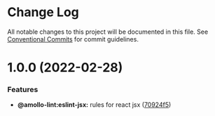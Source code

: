 # Change Log

All notable changes to this project will be documented in this file.
See [Conventional Commits](https://conventionalcommits.org) for commit guidelines.

# 1.0.0 (2022-02-28)


### Features

* **@amollo-lint:eslint-jsx:** rules for react jsx ([70924f5](https://github.com/amollo-ui/amollo-lint/commit/70924f5611c75e0e85ff0bee3c10a900ef07210e))
